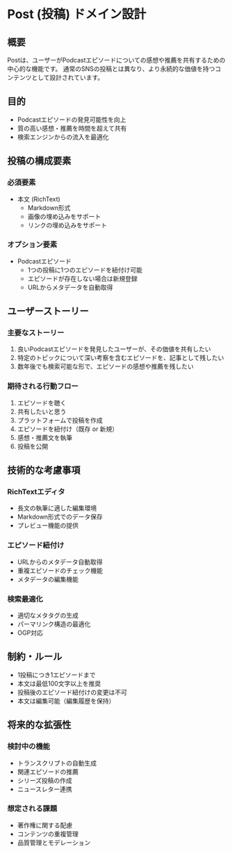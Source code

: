 # Post (投稿) ドメイン設計

## 概要
Postは、ユーザーがPodcastエピソードについての感想や推薦を共有するための中心的な機能です。
通常のSNSの投稿とは異なり、より永続的な価値を持つコンテンツとして設計されています。

## 目的
- Podcastエピソードの発見可能性を向上
- 質の高い感想・推薦を時間を超えて共有
- 検索エンジンからの流入を最適化

## 投稿の構成要素

### 必須要素
- 本文 (RichText)
  - Markdown形式
  - 画像の埋め込みをサポート
  - リンクの埋め込みをサポート

### オプション要素
- Podcastエピソード
  - 1つの投稿に1つのエピソードを紐付け可能
  - エピソードが存在しない場合は新規登録
  - URLからメタデータを自動取得

## ユーザーストーリー

### 主要なストーリー
1. 良いPodcastエピソードを発見したユーザーが、その価値を共有したい
2. 特定のトピックについて深い考察を含むエピソードを、記事として残したい
3. 数年後でも検索可能な形で、エピソードの感想や推薦を残したい

### 期待される行動フロー
1. エピソードを聴く
2. 共有したいと思う
3. プラットフォームで投稿を作成
4. エピソードを紐付け（既存 or 新規）
5. 感想・推薦文を執筆
6. 投稿を公開

## 技術的な考慮事項

### RichTextエディタ
- 長文の執筆に適した編集環境
- Markdown形式でのデータ保存
- プレビュー機能の提供

### エピソード紐付け
- URLからのメタデータ自動取得
- 重複エピソードのチェック機能
- メタデータの編集機能

### 検索最適化
- 適切なメタタグの生成
- パーマリンク構造の最適化
- OGP対応

## 制約・ルール
- 1投稿につき1エピソードまで
- 本文は最低100文字以上を推奨
- 投稿後のエピソード紐付けの変更は不可
- 本文は編集可能（編集履歴を保持）

## 将来的な拡張性

### 検討中の機能
- トランスクリプトの自動生成
- 関連エピソードの推薦
- シリーズ投稿の作成
- ニュースレター連携

### 想定される課題
- 著作権に関する配慮
- コンテンツの重複管理
- 品質管理とモデレーション
